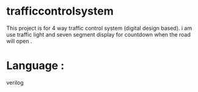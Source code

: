 # trafficcontrolsystem
This project is for 4 way traffic control system (digital design based). i am use traffic light and seven segment display for countdown when the road will open .
# Language :
verilog
